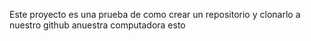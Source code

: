 Este proyecto es una prueba de como crear un repositorio y clonarlo a nuestro github anuestra computadora esto 